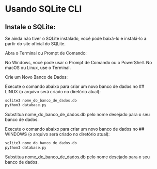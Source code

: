 # Usando SQLite CLI
## Instale o SQLite:

Se ainda não tiver o SQLite instalado, você pode baixá-lo e instalá-lo a partir do site oficial do SQLite.

Abra o Terminal ou Prompt de Comando:

No Windows, você pode usar o Prompt de Comando ou o PowerShell. No macOS ou Linux, use o Terminal.

Crie um Novo Banco de Dados:

Execute o comando abaixo para criar um novo banco de dados no ## LINUX (o arquivo será criado no diretório atual):

```bash
sqlite3 nome_do_banco_de_dados.db
python3 database.py
```
Substitua nome_do_banco_de_dados.db pelo nome desejado para o seu banco de dados.

Execute o comando abaixo para criar um novo banco de dados no ## WINDOWS (o arquivo será criado no diretório atual):

```bash
sqlite3 nome_do_banco_de_dados.db
python3 database.py
```
Substitua nome_do_banco_de_dados.db pelo nome desejado para o seu banco de dados.
